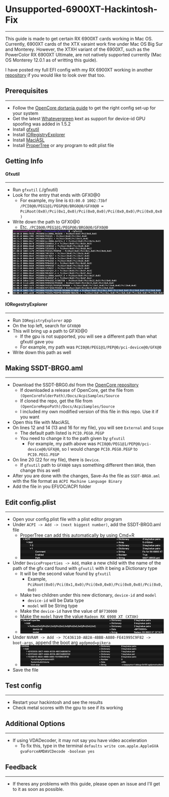 # Unsupported-6900XT-Hackintosh-Fix
---

This guide is made to get certain RX 6900XT cards working in Mac OS.
Currently, 6900XT cards of the XTX varaint work fine under Mac OS Big Sur and Monterey. However, the XTXH variant of the 6900XT, such as the PowerColor RX 6900XT Ultimate, are not natively supported currently (Mac OS Monterey 12.0.1 as of writting this guide).

I have posted my full EFI config with my RX 6900XT working in another [repository](https://github.com/TylerLyczak/Hackintosh-10850k-ASUS-Z490-XII-Hero-6900XT) if you would like to look over that too.


## Prerequisites
---

* Follow the [OpenCore dortania guide](https://dortania.github.io/OpenCore-Install-Guide/) to get the right config set-up for your system
* Get the latest [Whatevergreen](https://github.com/acidanthera/WhateverGreen) kext as support for device-id GPU spoofing was added in 1.5.2
* Install [gfxutil](https://github.com/acidanthera/gfxutil)
* Install [IORegistryExplorer](https://github.com/vulgo/IORegistryExplorer)
* Install [MaciASL](https://github.com/acidanthera/MaciASL)
* Install [ProperTree](https://github.com/corpnewt/ProperTree) or any program to edit plist file


## Getting Info

#### Gfxutil
---

* Run `gfxutil` (./gfxutil)
* Look for the entry that ends with GFX0@0
    * For example, my line is `03:00.0 1002:73bf /PCI0@0/PEG1@1/PEGP@0/BRG0@0/GFX0@0 = PciRoot(0x0)/Pci(0x1,0x0)/Pci(0x0,0x0)/Pci(0x0,0x0)/Pci(0x0,0x0)`
* Write down the path to GFX0@0
    * Etc. `/PCI0@0/PEG1@1/PEGP@0/BRG0@0/GFX0@0`
* ![GFXUTIL Output](/assets/gfxutil_pic.png)


#### IORegestryExplorer
---

* Run `IORegistryExplorer` app
* On the top left, search for `GFX0@0`
* This will bring up a path to GFX0@0
    * If the gpu is not supported, you will see a different path than what gfxutil gave you
    * For example, my path was `PCI0@0/PEG1@1/PEP@0/pci-device@0/GFX@0`
* Write down this path as well


## Making SSDT-BRG0.aml
---

* Download the SSDT-BRG0.dsl from the [OpenCore repository](https://github.com/acidanthera/OpenCorePkg)
    * If downloaded a release of OpenCore, get the file from `(OpenCoreFolderPath)/Docs/AcpiSamples/Source`
    * If cloned the repo, get the file from `(OpenCoreRepoPath)/Docs/AcpiSamples/Source`
    * I included my own modified version of this file in this repo. Use it if you want
* Open this file with MaciASL
* On lines 12 and 14 (13 and 16 for my file), you will see `External` and `Scope`
    * The default path listed is `PCI0.PEG0.PEGP`
    * You need to change it to the path given by `gfxutil`
        * For example, my path above was `PCI0@0/PEG1@1/PEP@0/pci-device@0/GFX@0`, so I would change `PCI0.PEG0.PEGP` to `PCI0.PEG1.PEGP`
* On line 20 (22 for my file), there is `Device`.
    * If `gfxutil` path to `GFX0@0` says something different then `BRG0`, then change this as well
* After you are done with the changes, Save-As the file as `SSDT-BRG0.aml` with the file format as `ACPI Machine Language Binary`
* Add the file in you EFI/OC/ACPI folder


## Edit config.plist
---

* Open your config.plist file with a plist editor program
* Under `ACPI -> Add -> (next biggest number)`, add the SSDT-BRG0.aml file
    * ProperTree can add this automatically by using Cmd+R
    * ![ACPI Section](/assets/acpi_pic.png)
* Under `DeviceProperties -> Add`, make a new child with the name of the path of the gfx card found with `gfxutil` with it being a Dictionary type
    * It will be the second value found by `gfxutil`
        * Example, `PciRoot(0x0)/Pci(0x1,0x0)/Pci(0x0,0x0)/Pci(0x0,0x0)/Pci(0x0,0x0)`
    * Make two children under this new dictionary, `device-id` and `model`
        * `device-id` will be Data type
        * `model` will be String type
    * Make the `device-id` have the value of `BF730000`
    * Make the `model` have the value `Radeon RX 6900 XT (XTXH)`
    * ![DeviceProperties Section](/assets/device_pic.png)
* Under `NVRAM -> Add -> 7C436110-AB2A-4BBB-A880-FE41995C9F82 -> boot-args`, append the boot arg `agdpmod=pikera`
    * ![NVRAM Section](/assets/nvram_pic.png)
* Save the file


## Test config
---

* Restart your hackintosh and see the results
* Check metal scores with the gpu to see if its working

## Additional Options
---

* If using VDADecoder, it may not say you have video acceleration
    * To fix this, type in the terminal `defaults write com.apple.AppleGVA gvaForceAMDAVCDecode -boolean yes`


## Feedback
---

* If theres any problems with this guide, please open an issue and I'll get to it as soon as possible.
